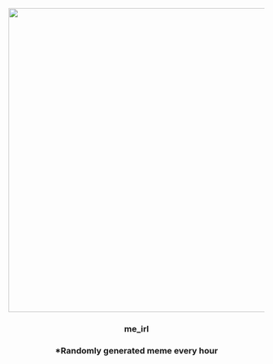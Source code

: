 <p align="center">
        <img src="https://i.redd.it/j9tdkfjfepo91.jpg" width="600" height="600">
        </p>
        <h3 align="center">me_irl</h3>
        <h3 align="center">*Randomly generated meme every hour</h3>
    